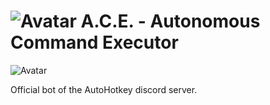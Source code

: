 # ![Avatar](https://i.imgur.com/yI5rkNZ.png) A.C.E. - Autonomous Command Executor


![Avatar](https://i.imgur.com/yI5rkNZ.png)

Official bot of the AutoHotkey discord server.

